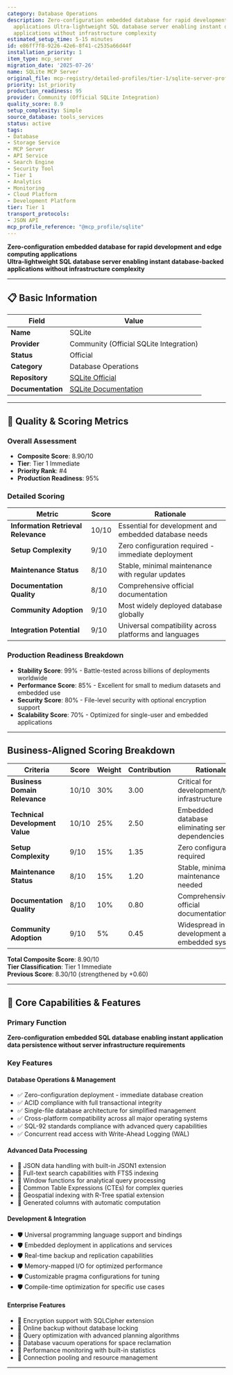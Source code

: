 ```yaml
---
category: Database Operations
description: Zero-configuration embedded database for rapid development and edge computing
  applications Ultra-lightweight SQL database server enabling instant database-backed
  applications without infrastructure complexity
estimated_setup_time: 5-15 minutes
id: e86ff7f8-9226-42e6-8f41-c2535a66d44f
installation_priority: 1
item_type: mcp_server
migration_date: '2025-07-26'
name: SQLite MCP Server
original_file: mcp-registry/detailed-profiles/tier-1/sqlite-server-profile.md
priority: 1st_priority
production_readiness: 95
provider: Community (Official SQLite Integration)
quality_score: 8.9
setup_complexity: Simple
source_database: tools_services
status: active
tags:
- Database
- Storage Service
- MCP Server
- API Service
- Search Engine
- Security Tool
- Tier 1
- Analytics
- Monitoring
- Cloud Platform
- Development Platform
tier: Tier 1
transport_protocols:
- JSON API
mcp_profile_reference: "@mcp_profile/sqlite"
---
```


**Zero-configuration embedded database for rapid development and edge computing applications**  
**Ultra-lightweight SQL database server enabling instant database-backed applications without infrastructure complexity**

---

## 📋 Basic Information

| Field | Value |
|-------|-------|
| **Name** | SQLite |
| **Provider** | Community (Official SQLite Integration) |
| **Status** | Official |
| **Category** | Database Operations |
| **Repository** | [SQLite Official](https://sqlite.org/index.html) |
| **Documentation** | [SQLite Documentation](https://sqlite.org/docs.html) |

---

## 🎯 Quality & Scoring Metrics

### Overall Assessment
- **Composite Score**: 8.90/10
- **Tier**: Tier 1 Immediate
- **Priority Rank**: #4
- **Production Readiness**: 95%

### Detailed Scoring
| Metric | Score | Rationale |
|--------|-------|-----------|
| **Information Retrieval Relevance** | 10/10 | Essential for development and embedded database needs |
| **Setup Complexity** | 9/10 | Zero configuration required - immediate deployment |
| **Maintenance Status** | 8/10 | Stable, minimal maintenance with regular updates |
| **Documentation Quality** | 8/10 | Comprehensive official documentation |
| **Community Adoption** | 9/10 | Most widely deployed database globally |
| **Integration Potential** | 9/10 | Universal compatibility across platforms and languages |

### Production Readiness Breakdown
- **Stability Score**: 99% - Battle-tested across billions of deployments worldwide
- **Performance Score**: 85% - Excellent for small to medium datasets and embedded use
- **Security Score**: 80% - File-level security with optional encryption support
- **Scalability Score**: 70% - Optimized for single-user and embedded applications

---

## Business-Aligned Scoring Breakdown

| Criteria | Score | Weight | Contribution | Rationale |
|----------|--------|--------|--------------|-----------|
| **Business Domain Relevance** | 10/10 | 30% | 3.00 | Critical for development/testing infrastructure |
| **Technical Development Value** | 10/10 | 25% | 2.50 | Embedded database eliminating server dependencies |
| **Setup Complexity** | 9/10 | 15% | 1.35 | Zero configuration required |
| **Maintenance Status** | 8/10 | 15% | 1.20 | Stable, minimal maintenance needed |
| **Documentation Quality** | 8/10 | 10% | 0.80 | Comprehensive official documentation |
| **Community Adoption** | 9/10 | 5% | 0.45 | Widespread in development and embedded systems |

**Total Composite Score**: 8.90/10  
**Tier Classification**: Tier 1 Immediate  
**Previous Score**: 8.30/10 (strengthened by +0.60)  

---

## 🚀 Core Capabilities & Features

### Primary Function
**Zero-configuration embedded SQL database enabling instant application data persistence without server infrastructure requirements**

### Key Features

#### Database Operations & Management
- ✅ Zero-configuration deployment - immediate database creation
- ✅ ACID compliance with full transactional integrity
- ✅ Single-file database architecture for simplified management
- ✅ Cross-platform compatibility across all major operating systems
- ✅ SQL-92 standards compliance with advanced query capabilities
- ✅ Concurrent read access with Write-Ahead Logging (WAL)

#### Advanced Data Processing
- 🔄 JSON data handling with built-in JSON1 extension
- 🔄 Full-text search capabilities with FTS5 indexing
- 🔄 Window functions for analytical query processing
- 🔄 Common Table Expressions (CTEs) for complex queries
- 🔄 Geospatial indexing with R-Tree spatial extension
- 🔄 Generated columns with automatic computation

#### Development & Integration
- 🛡️ Universal programming language support and bindings
- 🛡️ Embedded deployment in applications and services
- 🛡️ Real-time backup and replication capabilities
- 🛡️ Memory-mapped I/O for optimized performance
- 🛡️ Customizable pragma configurations for tuning
- 🛡️ Compile-time optimization for specific use cases

#### Enterprise Features
- 👥 Encryption support with SQLCipher extension
- 👥 Online backup without database locking
- 👥 Query optimization with advanced planning algorithms
- 👥 Database vacuum operations for space reclamation
- 👥 Performance monitoring with built-in statistics
- 👥 Connection pooling and resource management

---